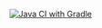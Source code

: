 [![Java CI with Gradle](https://github.com/EvgeniiaSanochkina/Selenide_OrderTest/actions/workflows/gradle.yml/badge.svg)](https://github.com/EvgeniiaSanochkina/Selenide_OrderTest/actions/workflows/gradle.yml) 
